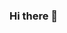### Hi there 👋

<!--
**gsjuradog/gsjuradog** is a ✨ _special_ ✨ repository because its `README.md` (this file) appears on your GitHub profile.


- 🔭 I’m currently looking for a job.
- 🌱 Learning all that is to know about programming, step by step of course. I know I will never be an expert but I will try to be one no mather what.💪
- 👯 Looking to collaborate on projects related to my three greatest passions: gaming, cualitative research and sports, if I can add some social impact to them it be the greatest combination.💥
- 💬 Ask me about anthropology, digitalization in cualitative research or anything Colombia related.
- 📫 How to reach me: gsuradogon@gmail.com
- 😄 Pronouns: Him/his, el
- ⚡ Fun fact: my patronus is a Tortoiseshell Cat 😼 I secretly love Cumbia in all its versions, from Totó la Momposina to Chico Trujillo! 💃
-->
